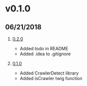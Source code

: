 # v0.1.0
##  06/21/2018

1. [0.2.0](#new)
    * Added todo in README
    * Added .idea to .gitignore


2. [0.1.0](#new)
    * Added CrawlerDetect library
    * Added isCrawler twig function
